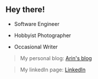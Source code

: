 ## Hey there!

- Software Engineer

- Hobbyist Photographer

- Occasional Writer

> My personal blog: [Arin's blog](https://arinmelikyan.medium.com/)

> My linkedIn page: [LinkedIn](https://www.linkedin.com/in/arinmelikyan/)
